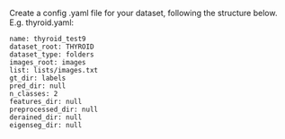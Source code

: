 Create a config .yaml file for your dataset, following the structure below. E.g. thyroid.yaml:

```
name: thyroid_test9
dataset_root: THYROID
dataset_type: folders
images_root: images
list: lists/images.txt
gt_dir: labels
pred_dir: null
n_classes: 2
features_dir: null
preprocessed_dir: null
derained_dir: null
eigenseg_dir: null
```